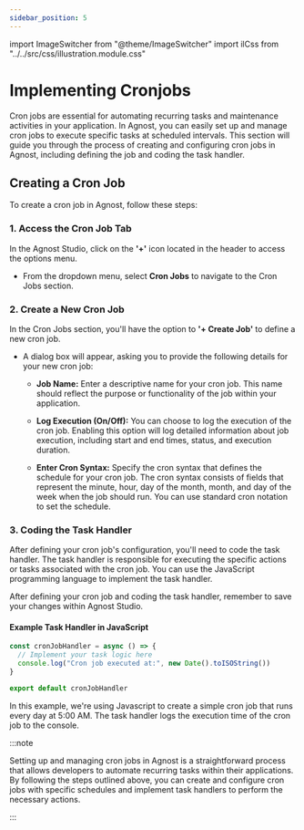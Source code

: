 ```yaml
---
sidebar_position: 5
---
```


import ImageSwitcher from "@theme/ImageSwitcher"
import ilCss from "../../src/css/illustration.module.css"

# Implementing Cronjobs

Cron jobs are essential for automating recurring tasks and maintenance
activities in your application. In Agnost, you can easily set up and manage cron
jobs to execute specific tasks at scheduled intervals. This section will guide
you through the process of creating and configuring cron jobs in Agnost,
including defining the job and coding the task handler.

## Creating a Cron Job

To create a cron job in Agnost, follow these steps:

### 1. Access the Cron Job Tab

In the Agnost Studio, click on the **'+'** icon located in the header to access
the options menu.

- From the dropdown menu, select **Cron Jobs** to navigate to the Cron Jobs
  section.

<ImageSwitcher
  lightImageSrc="/img/docs/application-development/cronjob-l.png?text=LightMode"
  darkImageSrc="/img/docs/application-development/cronjob.png?text=DarkMode"
  className={ilCss.illustration__md}
  width={820}
/>

### 2. Create a New Cron Job

In the Cron Jobs section, you'll have the option to **'+ Create Job'** to define
a new cron job.

<ImageSwitcher
  lightImageSrc="/img/docs/application-development/new-cronjob-l.png?text=LightMode"
  darkImageSrc="/img/docs/application-development/new-cronjob.png?text=DarkMode"
  className={ilCss.illustration__md}
  width={820}
/>

- A dialog box will appear, asking you to provide the following details for your
  new cron job:

  - **Job Name:** Enter a descriptive name for your cron job. This name should
    reflect the purpose or functionality of the job within your application.

  - **Log Execution (On/Off):** You can choose to log the execution of the cron
    job. Enabling this option will log detailed information about job execution,
    including start and end times, status, and execution duration.

  - **Enter Cron Syntax:** Specify the cron syntax that defines the schedule for
    your cron job. The cron syntax consists of fields that represent the minute,
    hour, day of the month, month, and day of the week when the job should run.
    You can use standard cron notation to set the schedule.

<ImageSwitcher
  lightImageSrc="/img/docs/application-development/create-cronjob-l.png?text=LightMode"
  darkImageSrc="/img/docs/application-development/create-cronjob.png?text=DarkMode"
  className={ilCss.illustration__md}
  width={820}
/>

### 3. Coding the Task Handler

After defining your cron job's configuration, you'll need to code the task
handler. The task handler is responsible for executing the specific actions or
tasks associated with the cron job. You can use the JavaScript programming
language to implement the task handler.

<ImageSwitcher
  lightImageSrc="/img/docs/application-development/cronjob-handler-l.png?text=LightMode"
  darkImageSrc="/img/docs/application-development/cronjob-handler.png?text=DarkMode"
  className={ilCss.illustration__md}
  width={820}
/>

After defining your cron job and coding the task handler, remember to save your
changes within Agnost Studio.

#### Example Task Handler in JavaScript

```javascript
const cronJobHandler = async () => {
  // Implement your task logic here
  console.log("Cron job executed at:", new Date().toISOString())
}

export default cronJobHandler
```

In this example, we're using Javascript to create a simple cron job that runs
every day at 5:00 AM. The task handler logs the execution time of the cron job
to the console.

:::note

Setting up and managing cron jobs in Agnost is a straightforward process that
allows developers to automate recurring tasks within their applications. By
following the steps outlined above, you can create and configure cron jobs with
specific schedules and implement task handlers to perform the necessary actions.

:::
